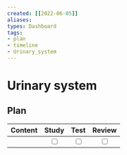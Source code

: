 ```yaml
---
created: [[2022-06-05]]
aliases: 
types: Dashboard
tags: 
- plan
- timeline
- Urinary_system
---
```

# Urinary system
## Plan
| Content | Study | Test | Review |
| :------ | :---: | :--: | :----: |
|         |<input type="checkbox" />|<input type="checkbox" />|<input type="checkbox" />|
